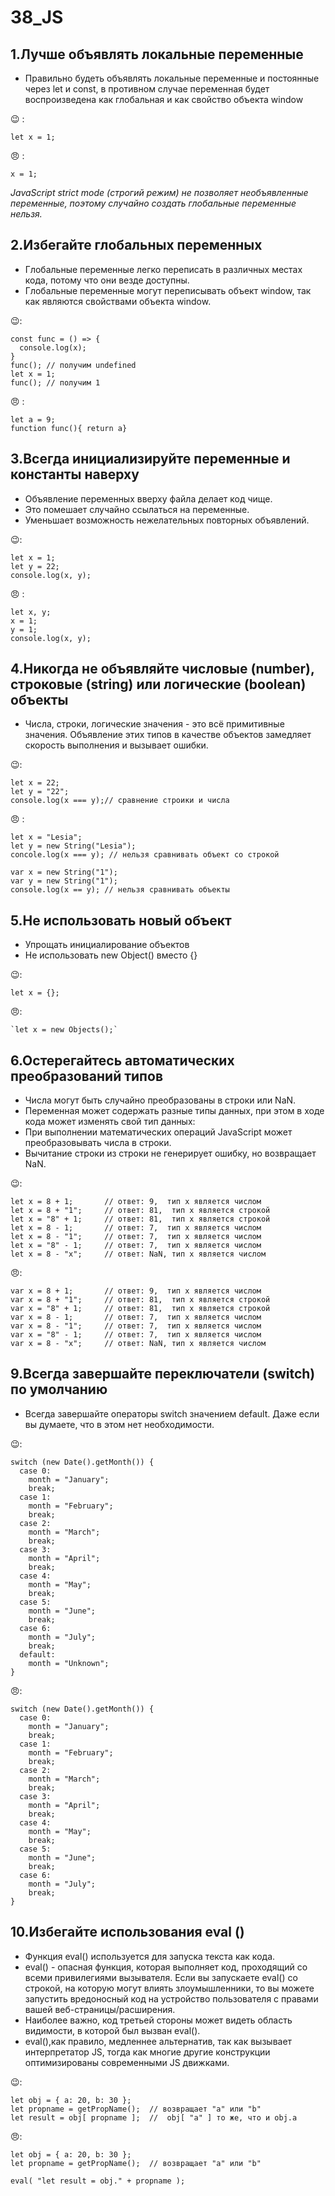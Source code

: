 # 38_JS
## 1.Лучше объявлять локальные переменные

+ Правильно будеть объявлять локальные переменные и постоянные через let и const, в противном случае переменная будет воспроизведена как глобальная и как свойство объекта window

 :wink: :
 ```
let x = 1;
 ```

 😠 :
```
x = 1;
```
 *JavaScript strict mode (строгий режим) не позволяет необъявленные переменные, поэтому случайно создать глобальные переменные нельзя.*

## 2.Избегайте глобальных переменных

+ Глобальные переменные легко переписать в различных местах кода, потому что они везде доступны.
+ Глобальные переменные могут переписывать объект window, так как являются свойствами объекта window.

 :wink::
 ```
 const func = () => {
   console.log(x);
 }
 func(); // получим undefined
 let x = 1;
 func(); // получим 1
 ```
 
 😠 :
 ```
let a = 9;
function func(){ return a}
 ```

## 3.Всегда инициализируйте переменные и константы наверху

+ Объявление переменных  вверху файла делает код чище.
+ Это помешает случайно ссылаться на переменные.
+ Уменьшает возможность нежелательных повторных объявлений.

:wink::

```
let x = 1;
let y = 22;
console.log(x, y);
```

😠 :

```
let x, y;
x = 1;
y = 1;
console.log(x, y);
```


## 4.Никогда не объявляйте числовые (number), строковые (string) или логические (boolean) объекты

+ Числа, строки, логические значения - это всё примитивные значения. Объявление этих типов в качестве объектов замедляет скорость выполнения и вызывает ошибки.

:wink::
```
let x = 22;
let y = "22";
console.log(x === y);// сравнение строики и числа
```

😠 :
```
let x = "Lesia";             
let y = new String("Lesia");
concole.log(x === y); // нельзя сравнивать объект со строкой

var x = new String("1");             
var y = new String("1");
console.log(x == y); // нельзя сравнивать объекты
```

## 5.Не использовать новый объект
+ Упрощать инициалирование объектов
+ Не использовать new Object() вместо {}

:wink::
```
let x = {};
```

😠:
```
`let x = new Objects();`
```


## 6.Остерегайтесь автоматических преобразований типов

+ Числа могут быть случайно преобразованы в строки или NaN.
+ Переменная может содержать разные типы данных, при этом в ходе кода может изменять свой тип данных:
+ При выполнении математических операций JavaScript может преобразовывать числа в строки.
+ Вычитание строки из строки не генерирует ошибку, но возвращает NaN.

:wink::
```
let x = 8 + 1;       // ответ: 9,  тип x является числом
let x = 8 + "1";     // ответ: 81,  тип x является строкой
let x = "8" + 1;     // ответ: 81,  тип x является строкой
let x = 8 - 1;       // ответ: 7,  тип x является числом
let x = 8 - "1";     // ответ: 7,  тип x является числом
let x = "8" - 1;     // ответ: 7,  тип x является числом
let x = 8 - "x";     // ответ: NaN, тип x является числом
```

😠:
```
var x = 8 + 1;       // ответ: 9,  тип x является числом
var x = 8 + "1";     // ответ: 81,  тип x является строкой
var x = "8" + 1;     // ответ: 81,  тип x является строкой
var x = 8 - 1;       // ответ: 7,  тип x является числом
var x = 8 - "1";     // ответ: 7,  тип x является числом
var x = "8" - 1;     // ответ: 7,  тип x является числом
var x = 8 - "x";     // ответ: NaN, тип x является числом
```
## 9.Всегда завершайте переключатели (switch) по умолчанию

+ Всегда завершайте операторы switch значением default. Даже если вы думаете, что в этом нет необходимости.

:wink::
```
switch (new Date().getMonth()) {
  case 0:
    month = "January";
    break;
  case 1:
    month = "February";
    break;
  case 2:
    month = "March";
    break;
  case 3:
    month = "April";
    break;
  case 4:
    month = "May";
    break;
  case 5:
    month = "June";
    break;
  case 6:
    month = "July";
    break;
  default:
    month = "Unknown";
}
```
😠:
```
switch (new Date().getMonth()) {
  case 0:
    month = "January";
    break;
  case 1:
    month = "February";
    break;
  case 2:
    month = "March";
    break;
  case 3:
    month = "April";
    break;
  case 4:
    month = "May";
    break;
  case 5:
    month = "June";
    break;
  case 6:
    month = "July";
    break;  
}
```
## 10.Избегайте использования eval ()
+ Функция eval() используется для запуска текста как кода.
+ eval() - опасная функция, которая выполняет код, проходящий со всеми привилегиями вызывателя. Если вы запускаете eval() со строкой, на которую могут влиять злоумышленники, то вы можете запустить вредоносный код на устройство пользователя с правами вашей веб-страницы/расширения.
+ Наиболее важно, код третьей стороны может видеть область видимости, в которой был вызван eval().
+ eval(),как правило, медленнее альтернатив, так как вызывает интерпретатор JS, тогда как многие другие конструкции оптимизированы современными JS движками.

:wink::
```
let obj = { a: 20, b: 30 };
let propname = getPropName();  // возвращает "a" или "b"
let result = obj[ propname ];  //  obj[ "a" ] то же, что и obj.a
```
 
😠:
```
let obj = { a: 20, b: 30 };
let propname = getPropName();  // возвращает "a" или "b"

eval( "let result = obj." + propname );
```

